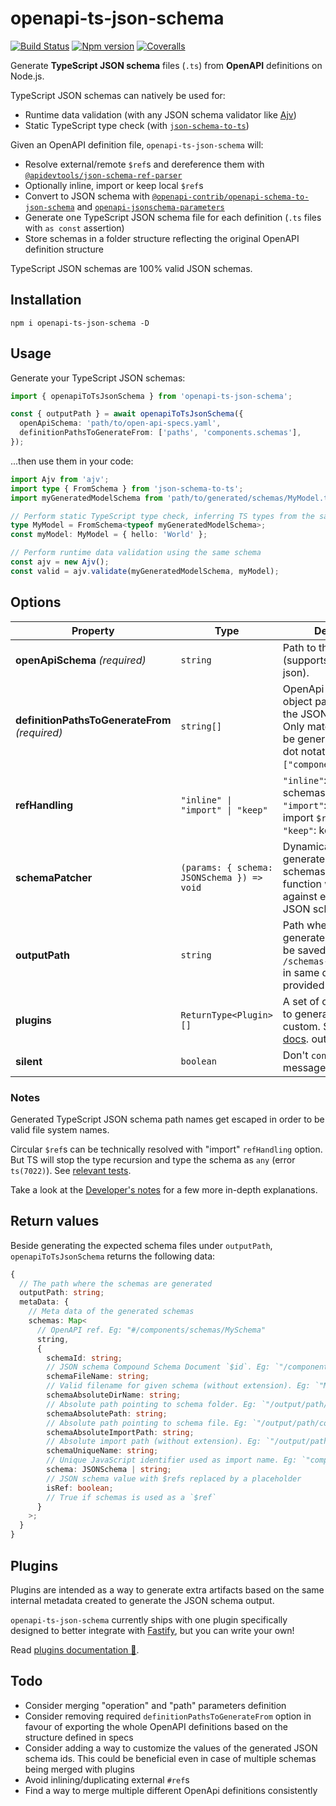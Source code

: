 # openapi-ts-json-schema

[![Build Status][ci-badge]][ci]
[![Npm version][npm-version-badge]][npm]
[![Coveralls][coveralls-badge]][coveralls]

Generate **TypeScript JSON schema** files (`.ts`) from **OpenAPI** definitions on Node.js.

TypeScript JSON schemas can natively be used for:

- Runtime data validation (with any JSON schema validator like [Ajv](https://ajv.js.org/))
- Static TypeScript type check (with [`json-schema-to-ts`](https://github.com/ThomasAribart/json-schema-to-ts))

Given an OpenAPI definition file, `openapi-ts-json-schema` will:

- Resolve external/remote `$ref`s and dereference them with [`@apidevtools/json-schema-ref-parser`](https://github.com/APIDevTools/json-schema-ref-parser)
- Optionally inline, import or keep local `$ref`s
- Convert to JSON schema with [`@openapi-contrib/openapi-schema-to-json-schema`](https://github.com/openapi-contrib/openapi-schema-to-json-schema) and [`openapi-jsonschema-parameters`](https://www.npmjs.com/package/openapi-jsonschema-parameters)
- Generate one TypeScript JSON schema file for each definition (`.ts` files with `as const` assertion)
- Store schemas in a folder structure reflecting the original OpenAPI definition structure

TypeScript JSON schemas are 100% valid JSON schemas.

## Installation

```
npm i openapi-ts-json-schema -D
```

## Usage

Generate your TypeScript JSON schemas:

```ts
import { openapiToTsJsonSchema } from 'openapi-ts-json-schema';

const { outputPath } = await openapiToTsJsonSchema({
  openApiSchema: 'path/to/open-api-specs.yaml',
  definitionPathsToGenerateFrom: ['paths', 'components.schemas'],
});
```

...then use them in your code:

```ts
import Ajv from 'ajv';
import type { FromSchema } from 'json-schema-to-ts';
import myGeneratedModelSchema from 'path/to/generated/schemas/MyModel.ts';

// Perform static TypeScript type check, inferring TS types from the same TypeScript JSON schema
type MyModel = FromSchema<typeof myGeneratedModelSchema>;
const myModel: MyModel = { hello: 'World' };

// Perform runtime data validation using the same schema
const ajv = new Ajv();
const valid = ajv.validate(myGeneratedModelSchema, myModel);
```

## Options

| Property                                       | Type                                       | Description                                                                                                                                                  | Default    |
| ---------------------------------------------- | ------------------------------------------ | ------------------------------------------------------------------------------------------------------------------------------------------------------------ | ---------- |
| **openApiSchema** _(required)_                 | `string`                                   | Path to the OpenApi file (supports yaml and json).                                                                                                           | -          |
| **definitionPathsToGenerateFrom** _(required)_ | `string[]`                                 | OpenApi definition object paths to generate the JSON schemas from. Only matching paths will be generated. (Supports dot notation: `["components.schemas"]`). | -          |
| **refHandling**                                | `"inline" \| "import" \| "keep"`           | `"inline"`: inline `$ref` schemas. <br/>`"import"`: generate and import `$ref` schemas.<br/>`"keep"`: keep `$ref` value.                                     | `"inline"` |
| **schemaPatcher**                              | `(params: { schema: JSONSchema }) => void` | Dynamically patch generated JSON schemas. The provided function will be invoked against every single JSON schema node.                                       | -          |
| **outputPath**                                 | `string`                                   | Path where the generated schemas will be saved. Defaults to `/schemas-autogenerated` in same directory as provided `openApiSchema`.                          | -          |
| **plugins**                                    | `ReturnType<Plugin>[]`                     | A set of optional plugin to generate any extra custom. See [plugins docs](./docs/plugins.md). output.                                                        | -          |
| **silent**                                     | `boolean`                                  | Don't `console.log` user messages.                                                                                                                           | `false`    |

### Notes

Generated TypeScript JSON schema path names get escaped in order to be valid file system names.

Circular `$ref`s can be technically resolved with "import" `refHandling` option. But TS will stop the type recursion and type the schema as `any` (error `ts(7022)`). See [relevant tests](https://github.com/toomuchdesign/openapi-ts-json-schema/blob/master/test/circularReference.test.ts).

Take a look at the [Developer's notes](./docs/developer-notes.md) for a few more in-depth explanations.

## Return values

Beside generating the expected schema files under `outputPath`, `openapiToTsJsonSchema` returns the following data:

```ts
{
  // The path where the schemas are generated
  outputPath: string;
  metaData: {
    // Meta data of the generated schemas
    schemas: Map<
      // OpenAPI ref. Eg: "#/components/schemas/MySchema"
      string,
      {
        schemaId: string;
        // JSON schema Compound Schema Document `$id`. Eg: `"/components/schemas/MySchema"`
        schemaFileName: string;
        // Valid filename for given schema (without extension). Eg: `"MySchema"`
        schemaAbsoluteDirName: string;
        // Absolute path pointing to schema folder. Eg: `"/output/path/components/schemas"`
        schemaAbsolutePath: string;
        // Absolute path pointing to schema file. Eg: `"/output/path/components/schemas/MySchema.ts"`
        schemaAbsoluteImportPath: string;
        // Absolute import path (without extension). Eg: `"/output/path/components/schemas/MySchema"`
        schemaUniqueName: string;
        // Unique JavaScript identifier used as import name. Eg: `"componentsSchemasMySchema"`
        schema: JSONSchema | string;
        // JSON schema value with $refs replaced by a placeholder
        isRef: boolean;
        // True if schemas is used as a `$ref`
      }
    >;
  }
}
```

## Plugins

Plugins are intended as a way to generate extra artifacts based on the same internal metadata created to generate the JSON schema output.

`openapi-ts-json-schema` currently ships with one plugin specifically designed to better integrate with [Fastify](https://fastify.dev/), but you can write your own!

Read [plugins documentation 📖](./docs/plugins.md).

## Todo

- Consider merging "operation" and "path" parameters definition
- Consider removing required `definitionPathsToGenerateFrom` option in favour of exporting the whole OpenAPI definitions based on the structure defined in specs
- Consider adding a way to customize the values of the generated JSON schema ids. This could be beneficial even in case of multiple schemas being merged with plugins
- Avoid inlining/duplicating external `#ref`s
- Find a way to merge multiple different OpenApi definitions consistently

[ci-badge]: https://github.com/toomuchdesign/openapi-ts-json-schema/actions/workflows/ci.yml/badge.svg
[ci]: https://github.com/toomuchdesign/openapi-ts-json-schema/actions/workflows/ci.yml
[coveralls-badge]: https://coveralls.io/repos/github/toomuchdesign/openapi-ts-json-schema/badge.svg?branch=master
[coveralls]: https://coveralls.io/github/toomuchdesign/openapi-ts-json-schema?branch=master
[npm]: https://www.npmjs.com/package/openapi-ts-json-schema
[npm-version-badge]: https://img.shields.io/npm/v/openapi-ts-json-schema.svg
